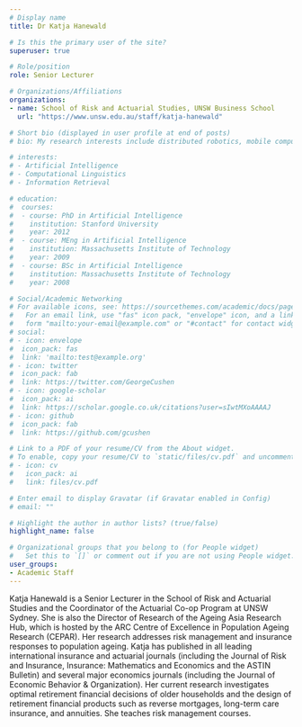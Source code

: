 ```yaml
---
# Display name
title: Dr Katja Hanewald

# Is this the primary user of the site?
superuser: true

# Role/position
role: Senior Lecturer

# Organizations/Affiliations
organizations:
- name: School of Risk and Actuarial Studies, UNSW Business School
  url: "https://www.unsw.edu.au/staff/katja-hanewald"

# Short bio (displayed in user profile at end of posts)
# bio: My research interests include distributed robotics, mobile computing and programmable matter.

# interests:
# - Artificial Intelligence
# - Computational Linguistics
# - Information Retrieval

# education:
#  courses:
#  - course: PhD in Artificial Intelligence
#    institution: Stanford University
#    year: 2012
#  - course: MEng in Artificial Intelligence
#    institution: Massachusetts Institute of Technology
#    year: 2009
#  - course: BSc in Artificial Intelligence
#    institution: Massachusetts Institute of Technology
#    year: 2008

# Social/Academic Networking
# For available icons, see: https://sourcethemes.com/academic/docs/page-builder/#icons
#   For an email link, use "fas" icon pack, "envelope" icon, and a link in the
#   form "mailto:your-email@example.com" or "#contact" for contact widget.
# social:
# - icon: envelope
#  icon_pack: fas
#  link: 'mailto:test@example.org'
# - icon: twitter
#  icon_pack: fab
#  link: https://twitter.com/GeorgeCushen
# - icon: google-scholar
#  icon_pack: ai
#  link: https://scholar.google.co.uk/citations?user=sIwtMXoAAAAJ
# - icon: github
#  icon_pack: fab
#  link: https://github.com/gcushen

# Link to a PDF of your resume/CV from the About widget.
# To enable, copy your resume/CV to `static/files/cv.pdf` and uncomment the lines below.
# - icon: cv
#   icon_pack: ai
#   link: files/cv.pdf

# Enter email to display Gravatar (if Gravatar enabled in Config)
# email: ""

# Highlight the author in author lists? (true/false)
highlight_name: false

# Organizational groups that you belong to (for People widget)
#   Set this to `[]` or comment out if you are not using People widget.
user_groups:
- Academic Staff
---
```


Katja Hanewald is a Senior Lecturer in the School of Risk and Actuarial Studies and the Coordinator of the Actuarial Co-op Program at UNSW Sydney. She is also the Director of Research of the Ageing Asia Research Hub, which is hosted by the ARC Centre of Excellence in Population Ageing Research (CEPAR). Her research addresses risk management and insurance responses to population ageing. Katja has published in all leading international insurance and actuarial journals (including the Journal of Risk and Insurance, Insurance: Mathematics and Economics and the ASTIN Bulletin) and several major economics journals (including the Journal of Economic Behavior & Organization). Her current research investigates optimal retirement financial decisions of older households and the design of retirement financial products such as reverse mortgages, long-term care insurance, and annuities. She teaches risk management courses.
